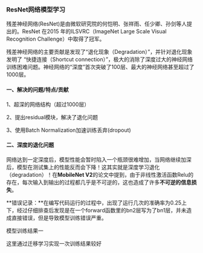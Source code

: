 ### ResNet网络模型学习

残差神经网络(ResNet)是由微软研究院的何恺明、张祥雨、任少卿、孙剑等人提出的。ResNet 在2015 年的ILSVRC（ImageNet Large Scale Visual Recognition Challenge）中取得了冠军。

残差神经网络的主要贡献是发现了“退化现象（Degradation）”，并针对退化现象发明了 “快捷连接（Shortcut connection）”，极大的消除了深度过大的神经网络训练困难问题。神经网络的“深度”首次突破了100层、最大的神经网络甚至超过了1000层。

#### 一、解决的问题/特点/贡献

1、超深的网络结构（超过1000层）

2、提出residual模块，解决了退化问题

3、使用Batch Normalization加速训练丢弃(dropout)

#### 二、深度的退化问题

网络达到一定深度后，模型性能会暂时陷入一个瓶颈很难增加，当网络继续加深后，模型在测试集上的性能反而会下降！这其实就是深度学习退化（degradation）！在**MobileNet V2**的论文中提到，由于非线性激活函数Relu的存在，每次输入到输出的过程都几乎是不可逆的，这也造成了许多**不可逆的信息损失**。

**错误记录：**在编写代码运行的过程中，出现了运行几次的准确率为0.25上下，经过仔细排查后发现是在一个forward函数里的bn2层写为了bn1层，并未造成直接错误，但是导致模型训练错误严重。

模型训练结果一

这里通过迁移学习实现一次训练结果较好
